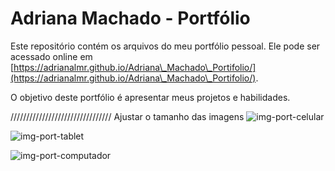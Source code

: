 # Adriana Machado - Portfólio

Este repositório contém os arquivos do meu portfólio pessoal. Ele pode ser acessado online em [https://adrianalmr.github.io/Adriana\_Machado\_Portifolio/](https://adrianalmr.github.io/Adriana\_Machado\_Portifolio/).

O objetivo deste portfólio é apresentar meus projetos e habilidades.

////////////////////////////////
Ajustar o tamanho das imagens
![img-port-celular](https://github.com/AdrianaLMR/Adriana\_Machado\_Portifolio/assets/98758967/1a8aa416-7f95-4ff4-84a2-67b103146a69)

![img-port-tablet](https://github.com/AdrianaLMR/Adriana\_Machado\_Portifolio/assets/98758967/a7e67d8f-6006-4e73-90e6-6d07919e4c5c)

![img-port-computador](https://github.com/AdrianaLMR/Adriana\_Machado\_Portifolio/assets/98758967/f0edfa88-46b8-4eb6-aabc-023fc5d15c4e )
